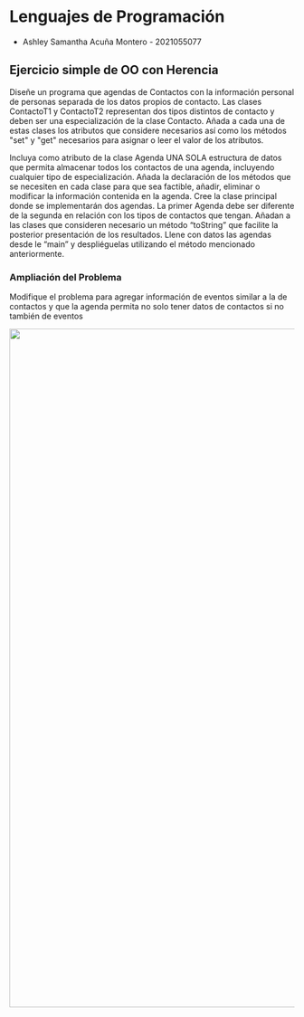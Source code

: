 # Lenguajes de Programación
- Ashley Samantha Acuña Montero - 2021055077

## Ejercicio simple de OO con Herencia
Diseñe un programa que agendas de Contactos con la información personal de personas separada de los datos propios de contacto. Las clases ContactoT1 y ContactoT2 representan dos tipos distintos de contacto y deben ser una especialización de la clase Contacto. Añada a cada una de estas clases los atributos que considere necesarios así como los métodos "set" y "get" necesarios para asignar o leer el valor de los atributos.

Incluya como atributo de la clase Agenda UNA SOLA estructura de datos que permita almacenar todos los contactos de una agenda, incluyendo cualquier tipo de especialización. Añada la declaración de los métodos que se necesiten en cada clase para que sea factible, añadir, eliminar o modificar la información contenida en la agenda.
Cree la clase principal donde se implementarán dos agendas. La primer Agenda debe ser diferente de la segunda en relación con los tipos de contactos que tengan. 
Añadan a las clases que consideren necesario un método “toString” que facilite la posterior presentación de los resultados. Llene con datos las agendas desde le “main” y despliéguelas utilizando el método mencionado anteriormente.

### Ampliación del Problema
Modifique el problema para agregar información de eventos similar a la de contactos y que la agenda permita no solo tener datos de contactos si no también de eventos



<p align='center'>
<img src="https://res.cloudinary.com/dgm059qwp/image/upload/v1667150730/Lenguajes%20de%20Programacion/OPP/Ejercicio1_OOP_be1trj.png" width="1200"
</p>
